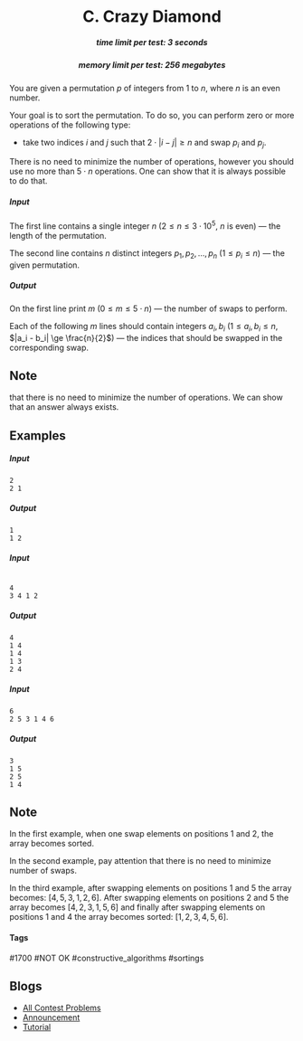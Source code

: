 <h1 style='text-align: center;'> C. Crazy Diamond</h1>

<h5 style='text-align: center;'>time limit per test: 3 seconds</h5>
<h5 style='text-align: center;'>memory limit per test: 256 megabytes</h5>

You are given a permutation $p$ of integers from $1$ to $n$, where $n$ is an even number. 

Your goal is to sort the permutation. To do so, you can perform zero or more operations of the following type: 

* take two indices $i$ and $j$ such that $2 \cdot |i - j| \geq n$ and swap $p_i$ and $p_j$.

There is no need to minimize the number of operations, however you should use no more than $5 \cdot n$ operations. One can show that it is always possible to do that.

##### Input

The first line contains a single integer $n$ ($2 \leq n \leq 3 \cdot 10^5$, $n$ is even) — the length of the permutation. 

The second line contains $n$ distinct integers $p_1, p_2, \ldots, p_n$ ($1 \le p_i \le n$) — the given permutation.

##### Output

On the first line print $m$ ($0 \le m \le 5 \cdot n$) — the number of swaps to perform.

Each of the following $m$ lines should contain integers $a_i, b_i$ ($1 \le a_i, b_i \le n$, $|a_i - b_i| \ge \frac{n}{2}$) — the indices that should be swapped in the corresponding swap.

## Note

 that there is no need to minimize the number of operations. We can show that an answer always exists.

## Examples

##### Input


```text
2
2 1
```
##### Output


```text
1
1 2
```
##### Input

```text

4
3 4 1 2

```
##### Output


```text
4
1 4
1 4
1 3
2 4
```
##### Input


```text
6
2 5 3 1 4 6
```
##### Output


```text
3
1 5
2 5
1 4
```
## Note

In the first example, when one swap elements on positions $1$ and $2$, the array becomes sorted.

In the second example, pay attention that there is no need to minimize number of swaps.

In the third example, after swapping elements on positions $1$ and $5$ the array becomes: $[4, 5, 3, 1, 2, 6]$. After swapping elements on positions $2$ and $5$ the array becomes $[4, 2, 3, 1, 5, 6]$ and finally after swapping elements on positions $1$ and $4$ the array becomes sorted: $[1, 2, 3, 4, 5, 6]$.



#### Tags 

#1700 #NOT OK #constructive_algorithms #sortings 

## Blogs
- [All Contest Problems](../Codeforces_Global_Round_3.md)
- [Announcement](../blogs/Announcement.md)
- [Tutorial](../blogs/Tutorial.md)
